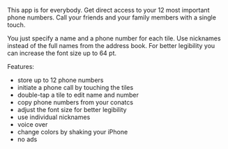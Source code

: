 This app is for everybody. Get direct access to your 12 most important phone numbers. Call your friends and your family members with a single touch. 

You just specify a name and a phone number for each tile. Use nicknames instead of the full names from the address book. For better legibility you can increase the font size up to 64 pt.

Features:
* store up to 12 phone numbers
* initiate a phone call by touching the tiles
* double-tap a tile to edit name and number
* copy phone numbers from your conatcs
* adjust the font size for better legibility
* use individual nicknames
* voice over
* change colors by shaking your iPhone
* no ads
